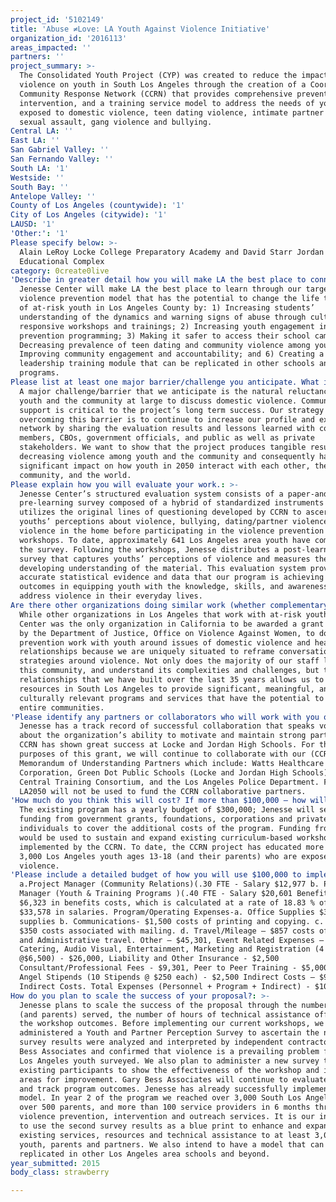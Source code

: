 ```yaml
---
project_id: '5102149'
title: 'Abuse ≠Love: LA Youth Against Violence Initiative'
organization_id: '2016113'
areas_impacted: ''
partners: ''
project_summary: >-
  The Consolidated Youth Project (CYP) was created to reduce the impact of
  violence on youth in South Los Angeles through the creation of a Coordinated
  Community Response Network (CCRN) that provides comprehensive prevention,
  intervention, and a training service model to address the needs of youth
  exposed to domestic violence, teen dating violence, intimate partner violence,
  sexual assault, gang violence and bullying.
Central LA: ''
East LA: ''
San Gabriel Valley: ''
San Fernando Valley: ''
South LA: '1'
Westside: ''
South Bay: ''
Antelope Valley: ''
County of Los Angeles (countywide): '1'
City of Los Angeles (citywide): '1'
LAUSD: '1'
'Other:': '1'
Please specify below: >-
  Alain LeRoy Locke College Preparatory Academy and David Starr Jordan
  Educational Complex
category: 0create0live
'Describe in greater detail how you will make LA the best place to connect:': >-
  Jenesse Center will make LA the best place to learn through our targeted
  violence prevention model that has the potential to change the life trajectory
  of at-risk youth in Los Angeles County by: 1) Increasing students’
  understanding of the dynamics and warning signs of abuse through culturally
  responsive workshops and trainings; 2) Increasing youth engagement in violence
  prevention programming; 3) Making it safer to access their school campuses; 4)
  Decreasing prevalence of teen dating and community violence among youth; 5)
  Improving community engagement and accountability; and 6) Creating a peer
  leadership training module that can be replicated in other schools and youth
  programs.
Please list at least one major barrier/challenge you anticipate. What is your strategy for overcoming these obstacles?: >-
  A major challenge/barrier that we anticipate is the natural reluctance of
  youth and the community at large to discuss domestic violence. Community
  support is critical to the project’s long term success. Our strategy for
  overcoming this barrier is to continue to increase our profile and expand our
  network by sharing the evaluation results and lessons learned with community
  members, CBOs, government officials, and public as well as private
  stakeholders. We want to show that the project produces tangible results in
  decreasing violence among youth and the community and consequently has a
  significant impact on how youth in 2050 interact with each other, their
  community, and the world.
Please explain how you will evaluate your work.: >-
  Jenesse Center’s structured evaluation system consists of a paper-and-pencil
  pre-learning survey composed of a hybrid of standardized instruments that
  utilizes the original lines of questioning developed by CCRN to ascertain
  youths’ perceptions about violence, bullying, dating/partner violence, and
  violence in the home before participating in the violence prevention education
  workshops. To date, approximately 641 Los Angeles area youth have completed
  the survey. Following the workshops, Jenesse distributes a post-learning
  survey that captures youths’ perceptions of violence and measures their
  developing understanding of the material. This evaluation system provides
  accurate statistical evidence and data that our program is achieving desired
  outcomes in equipping youth with the knowledge, skills, and awareness to
  address violence in their everyday lives.
Are there other organizations doing similar work (whether complementary or competitive)? What is unique about your proposed approach?: >-
  While other organizations in Los Angeles that work with at-risk youth, Jenesse
  Center was the only organization in California to be awarded a grant in 2013
  by the Department of Justice, Office on Violence Against Women, to do
  prevention work with youth around issues of domestic violence and healthy
  relationships because we are uniquely situated to reframe conversations and
  strategies around violence. Not only does the majority of our staff live in
  this community, and understand its complexities and challenges, but the
  relationships that we have built over the last 35 years allows us to pool
  resources in South Los Angeles to provide significant, meaningful, and
  culturally relevant programs and services that have the potential to transform
  entire communities.
'Please identify any partners or collaborators who will work with you on this project. How much of the $100,000 grant award will each partner receive?': >-
  Jenesse has a track record of successful collaboration that speaks volumes
  about the organization’s ability to motivate and maintain strong partnerships.
  CCRN has shown great success at Locke and Jordan High Schools. For the
  purposes of this grant, we will continue to collaborate with our (CCRN)
  Memorandum of Understanding Partners which include: Watts Healthcare
  Corporation, Green Dot Public Schools (Locke and Jordan High Schools), South
  Central Training Consortium, and the Los Angeles Police Department. Funds from
  LA2050 will not be used to fund the CCRN collaborative partners.
'How much do you think this will cost? If more than $100,000 – how will you cover the additional costs?': >-
  The existing program has a yearly budget of $300,000; Jenesse will seek
  funding from government grants, foundations, corporations and private
  individuals to cover the additional costs of the program. Funding from LA2050
  would be used to sustain and expand existing curriculum-based workshops being
  implemented by the CCRN. To date, the CCRN project has educated more than
  3,000 Los Angeles youth ages 13-18 (and their parents) who are exposed to
  violence.
'Please include a detailed budget of how you will use $100,000 to implement this project.': >-
  a.Project Manager (Community Relations)(.30 FTE - Salary $12,977 b. Project
  Manager (Youth & Training Programs )(.40 FTE - Salary $20,601 Benefits –
  $6,323 in benefits costs, which is calculated at a rate of 18.83 % of the
  $33,578 in salaries. Program/Operating Expenses-a. Office Supplies $3,000 in
  supplies b. Communications- $1,500 costs of printing and copying. c. Postage-
  $350 costs associated with mailing. d. Travel/Mileage – $857 costs of Program
  and Administrative travel. Other – $45,301, Event Related Expenses – Venue,
  Catering, Audio Visual, Entertainment, Marketing and Registration (4 events
  @$6,500) - $26,000, Liability and Other Insurance - $2,500
  Consultant/Professional Fees - $9,301, Peer to Peer Training - $5,000, Teen
  Angel Stipends (10 Stipends @ $250 each) - $2,500 Indirect Costs – $9,091 for
  Indirect Costs. Total Expenses (Personnel + Program + Indirect) - $100,000
How do you plan to scale the success of your proposal?: >-
  Jenesse plans to scale the success of the proposal through the number of youth
  (and parents) served, the number of hours of technical assistance offered, and
  the workshop outcomes. Before implementing our current workshops, we
  administered a Youth and Partner Perception Survey to ascertain the need. The
  survey results were analyzed and interpreted by independent contractors Gary
  Bess Associates and confirmed that violence is a prevailing problem for the
  Los Angeles youth surveyed. We also plan to administer a new survey to
  existing participants to show the effectiveness of the workshop and identify
  areas for improvement. Gary Bess Associates will continue to evaluate all data
  and track program outcomes. Jenesse has already successfully implemented this
  model. In year 2 of the program we reached over 3,000 South Los Angeles youth,
  over 500 parents, and more than 100 service providers in 6 months through our
  violence prevention, intervention and outreach services. It is our intention
  to use the second survey results as a blue print to enhance and expand
  existing services, resources and technical assistance to at least 3,000 more
  youth, parents and partners. We also intend to have a model that can be
  replicated in other Los Angeles area schools and beyond.
year_submitted: 2015
body_class: strawberry

---
```

